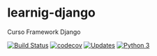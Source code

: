 # learnig-django
Curso Framework Django 

[![Build Status](https://travis-ci.com/igoraserpac/learnig-django.svg?branch=main)](https://travis-ci.com/igoraserpac/learnig-django)
[![codecov](https://codecov.io/gh/igoraserpac/learnig-django/branch/main/graph/badge.svg?token=W62HNQOQJB)](https://codecov.io/gh/igoraserpac/learnig-django)
[![Updates](https://pyup.io/repos/github/igoraserpac/learnig-django/shield.svg)](https://pyup.io/repos/github/igoraserpac/learnig-django/)
[![Python 3](https://pyup.io/repos/github/igoraserpac/learnig-django/python-3-shield.svg)](https://pyup.io/repos/github/igoraserpac/learnig-django/)

